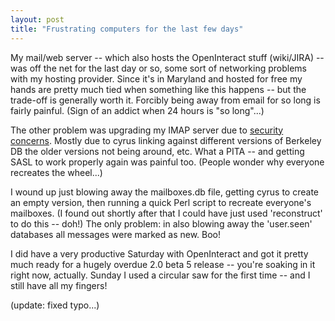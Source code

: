 ```yaml
---
layout: post
title: "Frustrating computers for the last few days"
---
```




My mail/web server -- which also hosts the OpenInteract stuff (wiki/JIRA) -- was off the net for the last day or so, some sort of networking problems with my hosting provider. Since it's in Maryland and hosted for free my hands are pretty much tied when something like this happens -- but the trade-off is generally worth it. Forcibly being away from email for so long is fairly painful. (Sign of an addict when 24 hours is "so long"...)

<p>The other problem was upgrading my IMAP server due to <a href="http://www.gentoo.org/security/en/glsa/glsa-200411-34.xml">security concerns</a>. Mostly due to cyrus linking against different versions of Berkeley DB the older versions not being around, etc. What a PITA -- and getting SASL to work properly again was painful too. (People wonder why everyone recreates the wheel...)</p>

<p>I wound up just blowing away the mailboxes.db file, getting cyrus to create an empty version, then running a quick Perl script to recreate everyone's mailboxes. (I found out shortly after that I could have just used 'reconstruct' to do this -- doh!) The only problem: in also blowing away the 'user.seen' databases all messages were marked as new. Boo!</p>

<p>I did have a very productive Saturday with OpenInteract and got it pretty much ready for a hugely overdue 2.0 beta 5 release -- you're soaking in it right now, actually. Sunday I used a circular saw for the first time -- and I still have all my fingers!</p>

<p>(update: fixed typo...)</p>


